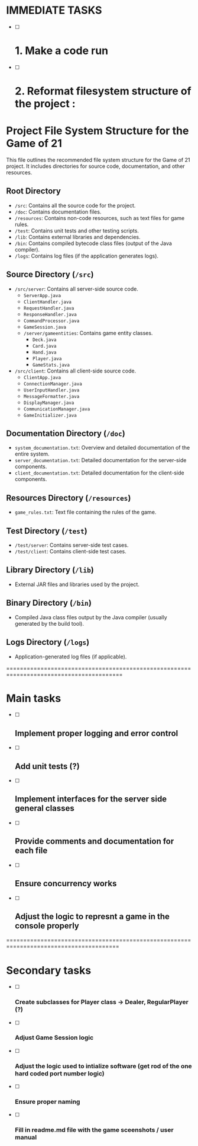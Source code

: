 # IMMEDIATE TASKS

- [ ] # 1. Make a code run
- [ ] # 2. Reformat filesystem structure of the project :

# Project File System Structure for the Game of 21

This file outlines the recommended file system structure for the Game of 21 project. It includes directories for source code, documentation, and other resources.

## Root Directory

- `/src`: Contains all the source code for the project.
- `/doc`: Contains documentation files.
- `/resources`: Contains non-code resources, such as text files for game rules.
- `/test`: Contains unit tests and other testing scripts.
- `/lib`: Contains external libraries and dependencies.
- `/bin`: Contains compiled bytecode class files (output of the Java compiler).
- `/logs`: Contains log files (if the application generates logs).

## Source Directory (`/src`)

- `/src/server`: Contains all server-side source code.
  - `ServerApp.java`
  - `ClientHandler.java`
  - `RequestHandler.java`
  - `ResponseHandler.java`
  - `CommandProcessor.java`
  - `GameSession.java`
  - `/server/gameentities`: Contains game entity classes.
    - `Deck.java`
    - `Card.java`
    - `Hand.java`
    - `Player.java`
    - `GameStats.java`
- `/src/client`: Contains all client-side source code.
  - `ClientApp.java`
  - `ConnectionManager.java`
  - `UserInputHandler.java`
  - `MessageFormatter.java`
  - `DisplayManager.java`
  - `CommunicationManager.java`
  - `GameInitializer.java`

## Documentation Directory (`/doc`)

- `system_documentation.txt`: Overview and detailed documentation of the entire system.
- `server_documentation.txt`: Detailed documentation for the server-side components.
- `client_documentation.txt`: Detailed documentation for the client-side components.

## Resources Directory (`/resources`)

- `game_rules.txt`: Text file containing the rules of the game.

## Test Directory (`/test`)

- `/test/server`: Contains server-side test cases.
- `/test/client`: Contains client-side test cases.

## Library Directory (`/lib`)

- External JAR files and libraries used by the project.

## Binary Directory (`/bin`)

- Compiled Java class files output by the Java compiler (usually generated by the build tool).

## Logs Directory (`/logs`)

- Application-generated log files (if applicable).



========================================================================================


# Main tasks

- [ ] ## Implement proper logging and error control
- [ ] ## Add unit tests (?)
- [ ] ## Implement interfaces for the server side general classes
- [ ] ## Provide comments and documentation for each file 
- [ ] ## Ensure concurrency works 
- [ ] ## Adjust the logic to represnt a game in the console properly 



=======================================================================================

# Secondary tasks 

- [ ] ### Create subclasses for Player class -> Dealer, RegularPlayer (?)
- [ ] ### Adjust Game Session logic
- [ ] ### Adjust the logic used to intialize software (get rod of the one hard coded port number logic)
- [ ] ### Ensure proper naming
- [ ] ### Fill in readme.md file with the game sceenshots / user manual 



